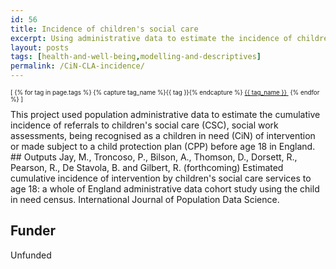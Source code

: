 ```yaml
---
id: 56
title: Incidence of children's social care
excerpt: Using administrative data to estimate the incidence of children's social care
layout: posts
tags: [health-and-well-being,modelling-and-descriptives]
permalink: /CiN-CLA-incidence/
---
```

<div>
  <p style="font-size:.7em;">
    [
    {% for tag in page.tags %}
      {% capture tag_name %}{{ tag }}{% endcapture %}
      <a href="/{{ tag_name }}"><nobr>{{ tag_name }}</nobr>&nbsp;</a>
    {% endfor %}
    ]
  </p>
</div>
This project used population administrative data to estimate the cumulative incidence of referrals to children's social care (CSC), social work assessments, being recognised as a children in need (CiN) of intervention or made subject to a child protection plan (CPP) before age 18 in England.
## Outputs
Jay, M., Troncoso, P., Bilson, A., Thomson, D., Dorsett, R., Pearson, R., De Stavola, B. and Gilbert, R. (forthcoming) Estimated cumulative incidence of intervention by children's social care services to age 18: a whole of England administrative data cohort study using the child in need census.  International Journal of Population Data Science.

## Funder
Unfunded
